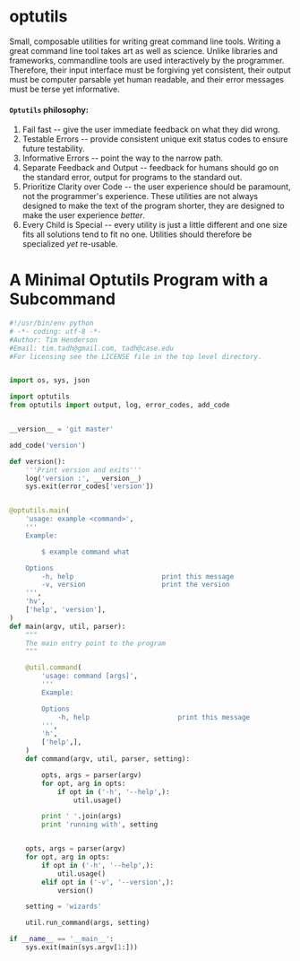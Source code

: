 optutils
========

Small, composable utilities for writing great command line tools. Writing
a great command line tool takes art as well as science. Unlike libraries and
frameworks, commandline tools are used interactively by the programmer.
Therefore, their input interface must be forgiving yet consistent, their output
must be computer parsable yet human readable, and their error messages must be
terse yet informative.

#### `Optutils` philosophy:

1. Fail fast -- give the user immediate feedback on what they did wrong.
2. Testable Errors -- provide consistent unique exit status codes to ensure
   future testability.
3. Informative Errors -- point the way to the narrow path.
4. Separate Feedback and Output -- feedback for humans should go on the standard
   error, output for programs to the standard out.
5. Prioritize Clarity over Code -- the user experience should be paramount, not
   the programmer's experience. These utilities are not always designed to make
   the text of the program shorter, they are designed to make the user
   experience *better*.
6. Every Child is Special -- every utility is just a little different and one
   size fits all solutions tend to fit no one. Utilities should therefore be
   specialized *yet* re-usable.

# A Minimal Optutils Program with a Subcommand

```python
#!/usr/bin/env python
# -*- coding: utf-8 -*-
#Author: Tim Henderson
#Email: tim.tadh@gmail.com, tadh@case.edu
#For licensing see the LICENSE file in the top level directory.


import os, sys, json

import optutils
from optutils import output, log, error_codes, add_code


__version__ = 'git master'

add_code('version')

def version():
    '''Print version and exits'''
    log('version :', __version__)
    sys.exit(error_codes['version'])


@optutils.main(
    'usage: example <command>',
    '''
    Example:

        $ example command what

    Options
        -h, help                      print this message
        -v, version                   print the version
    ''',
    'hv',
    ['help', 'version'],
)
def main(argv, util, parser):
    """
    The main entry point to the program
    """

    @util.command(
        'usage: command [args]',
        '''
        Example:

        Options
            -h, help                      print this message
        ''',
        'h',
        ['help',],
    )
    def command(argv, util, parser, setting):

        opts, args = parser(argv)
        for opt, arg in opts:
            if opt in ('-h', '--help',):
                util.usage()

        print ' '.join(args)
        print 'running with', setting


    opts, args = parser(argv)
    for opt, arg in opts:
        if opt in ('-h', '--help',):
            util.usage()
        elif opt in ('-v', '--version',):
            version()

    setting = 'wizards'

    util.run_command(args, setting)

if __name__ == '__main__':
    sys.exit(main(sys.argv[1:]))
```

